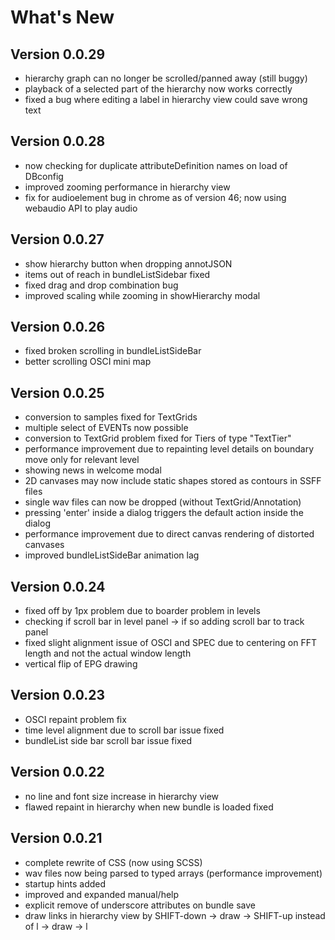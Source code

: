 What's New
=============================================

## Version 0.0.29

- hierarchy graph can no longer be scrolled/panned away (still buggy)
- playback of a selected part of the hierarchy now works correctly
- fixed a bug where editing a label in hierarchy view could save wrong text

## Version 0.0.28

- now checking for duplicate attributeDefinition names on load of DBconfig
- improved zooming performance in hierarchy view
- fix for audioelement bug in chrome as of version 46; now using webaudio API to play audio

## Version 0.0.27

- show hierarchy button when dropping annotJSON
- items out of reach in bundleListSidebar fixed
- fixed drag and drop combination bug
- improved scaling while zooming in showHierarchy modal

## Version 0.0.26

- fixed broken scrolling in bundleListSideBar
- better scrolling OSCI mini map

## Version 0.0.25

- conversion to samples fixed for TextGrids
- multiple select of EVENTs now possible
- conversion to TextGrid problem fixed for Tiers of type "TextTier"
- performance improvement due to repainting level details on boundary move only for relevant level
- showing news in welcome modal
- 2D canvases may now include static shapes stored as contours in SSFF files
- single wav files can now be dropped (without TextGrid/Annotation)
- pressing 'enter' inside a dialog triggers the default action inside the dialog
- performance improvement due to direct canvas rendering of distorted canvases
- improved bundleListSideBar animation lag

## Version 0.0.24

- fixed off by 1px problem due to boarder problem in levels
- checking if scroll bar in level panel -> if so adding scroll bar to track panel
- fixed slight alignment issue of OSCI and SPEC due to centering on FFT length and not the actual window length
- vertical flip of EPG drawing

## Version 0.0.23

- OSCI repaint problem fix
- time level alignment due to scroll bar issue fixed
- bundleList side bar scroll bar issue fixed

## Version 0.0.22

- no line and font size increase in hierarchy view
- flawed repaint in hierarchy when new bundle is loaded fixed

## Version 0.0.21

- complete rewrite of CSS (now using SCSS)
- wav files now being parsed to typed arrays (performance improvement)
- startup hints added
- improved and expanded manual/help
- explicit remove of underscore attributes on bundle save
- draw links in hierarchy view by SHIFT-down -> draw -> SHIFT-up instead of l -> draw -> l
